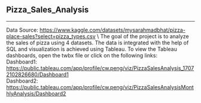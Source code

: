 ## Pizza_Sales_Analysis
---
Data Source: https://www.kaggle.com/datasets/mysarahmadbhat/pizza-place-sales?select=pizza_types.csv \\
The goal of the project is to analyze the sales of pizza using 4 datasets. The data is integrated with the help of SQL and visualization is achieved using Tableau. To view the Tableau dashboards, open the twbx file or click on the following links:\
Dashboard1: https://public.tableau.com/app/profile/cw.peng/viz/PizzaSalesAnalysis_17072102826680/Dashboard1 \
Dashboard2: https://public.tableau.com/app/profile/cw.peng/viz/PizzaSalesAnalysisMonthlyAnalysis/Dashboard2
